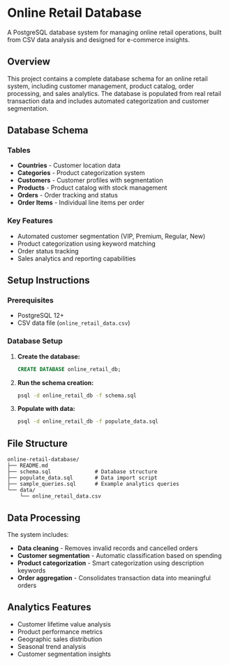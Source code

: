 # Online Retail Database
A PostgreSQL database system for managing online retail operations, built from CSV data analysis and designed for e-commerce insights.

## Overview

This project contains a complete database schema for an online retail system, including customer management, product catalog, order processing, and sales analytics. The database is populated from real retail transaction data and includes automated categorization and customer segmentation.

## Database Schema

### Tables
- **Countries** - Customer location data
- **Categories** - Product categorization system
- **Customers** - Customer profiles with segmentation
- **Products** - Product catalog with stock management
- **Orders** - Order tracking and status
- **Order Items** - Individual line items per order

### Key Features
- Automated customer segmentation (VIP, Premium, Regular, New)
- Product categorization using keyword matching
- Order status tracking
- Sales analytics and reporting capabilities

## Setup Instructions

### Prerequisites
- PostgreSQL 12+ 
- CSV data file (`online_retail_data.csv`)

### Database Setup

1. **Create the database:**
   ```sql
   CREATE DATABASE online_retail_db;
   ```

2. **Run the schema creation:**
   ```bash
   psql -d online_retail_db -f schema.sql
   ```

3. **Populate with data:**
   ```bash
   psql -d online_retail_db -f populate_data.sql
   ```


## File Structure

```
online-retail-database/
├── README.md
├── schema.sql              # Database structure
├── populate_data.sql       # Data import script
├── sample_queries.sql      # Example analytics queries
└── data/
    └── online_retail_data.csv
```

## Data Processing

The system includes:
- **Data cleaning** - Removes invalid records and cancelled orders
- **Customer segmentation** - Automatic classification based on spending
- **Product categorization** - Smart categorization using description keywords
- **Order aggregation** - Consolidates transaction data into meaningful orders

## Analytics Features

- Customer lifetime value analysis
- Product performance metrics
- Geographic sales distribution
- Seasonal trend analysis
- Customer segmentation insights

